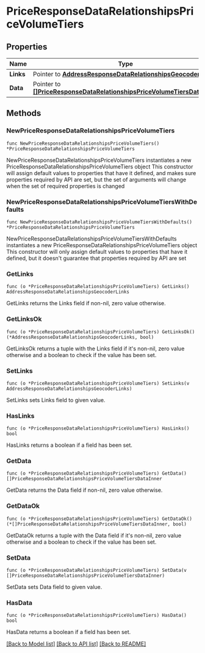 # PriceResponseDataRelationshipsPriceVolumeTiers

## Properties

Name | Type | Description | Notes
------------ | ------------- | ------------- | -------------
**Links** | Pointer to [**AddressResponseDataRelationshipsGeocoderLinks**](AddressResponseDataRelationshipsGeocoderLinks.md) |  | [optional] 
**Data** | Pointer to [**[]PriceResponseDataRelationshipsPriceVolumeTiersDataInner**](PriceResponseDataRelationshipsPriceVolumeTiersDataInner.md) |  | [optional] 

## Methods

### NewPriceResponseDataRelationshipsPriceVolumeTiers

`func NewPriceResponseDataRelationshipsPriceVolumeTiers() *PriceResponseDataRelationshipsPriceVolumeTiers`

NewPriceResponseDataRelationshipsPriceVolumeTiers instantiates a new PriceResponseDataRelationshipsPriceVolumeTiers object
This constructor will assign default values to properties that have it defined,
and makes sure properties required by API are set, but the set of arguments
will change when the set of required properties is changed

### NewPriceResponseDataRelationshipsPriceVolumeTiersWithDefaults

`func NewPriceResponseDataRelationshipsPriceVolumeTiersWithDefaults() *PriceResponseDataRelationshipsPriceVolumeTiers`

NewPriceResponseDataRelationshipsPriceVolumeTiersWithDefaults instantiates a new PriceResponseDataRelationshipsPriceVolumeTiers object
This constructor will only assign default values to properties that have it defined,
but it doesn't guarantee that properties required by API are set

### GetLinks

`func (o *PriceResponseDataRelationshipsPriceVolumeTiers) GetLinks() AddressResponseDataRelationshipsGeocoderLinks`

GetLinks returns the Links field if non-nil, zero value otherwise.

### GetLinksOk

`func (o *PriceResponseDataRelationshipsPriceVolumeTiers) GetLinksOk() (*AddressResponseDataRelationshipsGeocoderLinks, bool)`

GetLinksOk returns a tuple with the Links field if it's non-nil, zero value otherwise
and a boolean to check if the value has been set.

### SetLinks

`func (o *PriceResponseDataRelationshipsPriceVolumeTiers) SetLinks(v AddressResponseDataRelationshipsGeocoderLinks)`

SetLinks sets Links field to given value.

### HasLinks

`func (o *PriceResponseDataRelationshipsPriceVolumeTiers) HasLinks() bool`

HasLinks returns a boolean if a field has been set.

### GetData

`func (o *PriceResponseDataRelationshipsPriceVolumeTiers) GetData() []PriceResponseDataRelationshipsPriceVolumeTiersDataInner`

GetData returns the Data field if non-nil, zero value otherwise.

### GetDataOk

`func (o *PriceResponseDataRelationshipsPriceVolumeTiers) GetDataOk() (*[]PriceResponseDataRelationshipsPriceVolumeTiersDataInner, bool)`

GetDataOk returns a tuple with the Data field if it's non-nil, zero value otherwise
and a boolean to check if the value has been set.

### SetData

`func (o *PriceResponseDataRelationshipsPriceVolumeTiers) SetData(v []PriceResponseDataRelationshipsPriceVolumeTiersDataInner)`

SetData sets Data field to given value.

### HasData

`func (o *PriceResponseDataRelationshipsPriceVolumeTiers) HasData() bool`

HasData returns a boolean if a field has been set.


[[Back to Model list]](../README.md#documentation-for-models) [[Back to API list]](../README.md#documentation-for-api-endpoints) [[Back to README]](../README.md)


